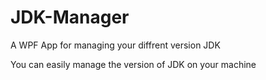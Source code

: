 # JDK-Manager
A WPF App for managing your diffrent version JDK

You can easily manage the version of JDK on your machine
